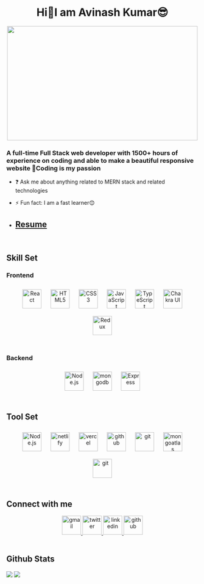 # <div align="center">**Hi👋I am Avinash Kumar😎** </div> 
  
<div align="center">
<img src="https://media0.giphy.com/media/qgQUggAC3Pfv687qPC/giphy.gif" align="center" height="300" width="500" />
</div>  
  
 

### <div align="left">A full-time Full Stack web developer with 1500+ hours of experience on coding and  able to make a beautiful responsive website 🚀Coding is my passion</div>  
  

- ❓ Ask me about anything related to MERN stack and related technologies  
  

- ⚡ Fun fact: I am a fast learner😊 
- ## <a href="https://drive.google.com/file/d/1OQORqRVwFE_l-2w04jLrybeE0ZhiZXSc/view?usp=drive_link" target="_blank" height="50" font-size="100" download >Resume</a>
  

<br/>  


## Skill Set  

### Frontend  
<div align="center" >  
<a href="https://reactjs.org/" target="_blank"><img style="margin: 10px" src="https://img.shields.io/badge/react-%2320232a.svg?style=for-the-badge&logo=react&logoColor=%2361DAFB" alt="React" height="50" /></a>  
<a href="https://en.wikipedia.org/wiki/HTML5" target="_blank"><img style="margin: 10px" src="https://img.shields.io/badge/html5-%23E34F26.svg?style=for-the-badge&logo=html5&logoColor=white" alt="HTML5" height="50" /></a>  
<a href="https://en.wikipedia.org/wiki/CSS3" target="_blank"><img style="margin: 10px" src="https://img.shields.io/badge/css3-%231572B6.svg?style=for-the-badge&logo=css3&logoColor=white" alt="CSS3" height="50" /></a>  
<a href="https://www.javascript.com/" target="_blank"><img style="margin: 10px" src="https://img.shields.io/badge/javascript-%23323330.svg?style=for-the-badge&logo=javascript&logoColor=%23F7DF1E" alt="JavaScript" height="50" /></a>  
<a href="https://www.typescriptlang.org/" target="_blank"><img style="margin: 10px" src="https://img.shields.io/badge/typescript-%23007ACC.svg?style=for-the-badge&logo=typescript&logoColor=white" alt="TypeScript" height="50" /></a>  
<a href="https://chakra-ui.com/" target="_blank"><img style="margin: 10px" src="https://img.shields.io/badge/chakra-%234ED1C5.svg?style=for-the-badge&logo=chakraui&logoColor=white" alt="Chakra UI" height="50" /></a>   
<a href="https://redux.js.org/" target="_blank"><img style="margin: 10px" src="https://img.shields.io/badge/Redux-%23323330.svg?style=for-the-badge&logo=redux&logoColor=%23F7DF1E" alt="Redux" height="50" /></a>    
</div>

<br/>

### Backend
<div align="center" >  
<a href="https://nodejs.org/" target="_blank"><img style="margin: 10px" src="https://img.shields.io/badge/Node-%23E34F26.svg?style=for-the-badge&logo=node.js&logoColor=white" alt="Node.js" height="50" /></a>  
<a href="https://mongodb.com/" target="_blank"><img style="margin: 10px" src="https://img.shields.io/badge/MongoDB-%2338B2AC.svg?style=for-the-badge&logo=MongoDB&logoColor=green" alt="mongodb" height="50" /></a> 
<a href="https://express.com/" target="_blank"><img style="margin: 10px" src="https://img.shields.io/badge/Express-%2324292e.svg?style=for-the-badge&logo=Express&logoColor=white" alt="Express" height="50" /></a> 
</div>


<br/>  

## Tool Set
<div align="center" >  
<a href="https://vscode.com/" target="_blank"><img style="margin: 10px" src="https://img.shields.io/badge/vscode-%231572B6.svg?style=for-the-badge&logo=visualstudio&logoColor=white" alt="Node.js" height="50" /></a>  
<a href="https://netlify.com/" target="_blank"><img style="margin: 10px" src="https://img.shields.io/badge/netlify-%23000000.svg?style=for-the-badge&logo=netlify&logoColor=#00C7B7" alt="netlify" height="50" /></a> 
<a href="https://vercel.com/" target="_blank"><img style="margin: 10px" src="https://img.shields.io/badge/vercel-%231572B6.svg?style=for-the-badge&logo=vercel&logoColor=white" alt="vercel" height="50" /></a> 
<a href="https://github.com/" target="_blank"><img style="margin: 10px" src="https://img.shields.io/badge/github-%2324292e.svg?&style=for-the-badge&logo=github&logoColor=white" alt="github" height="50" /></a>
<a href="https://git.com/" target="_blank"><img style="margin: 10px" src="https://img.shields.io/badge/git-%23E34F26.svg?&style=for-the-badge&logo=git&logoColor=white" alt="git" height="50" /></a>
<a href="https://mongo-atlas.com/" target="_blank"><img style="margin: 10px" src="https://img.shields.io/badge/MongoAtlas-%2338B2AC.svg?style=for-the-badge&logo=MongoDB&logoColor=green" alt="mongoatlas" height="50" /></a>
<a href="https://postman.com/" target="_blank"><img style="margin: 10px" src="https://img.shields.io/badge/postman-%23E34F26.svg?&style=for-the-badge&logo=postman&logoColor=white" alt="git" height="50" /></a>
</div>

<br/>

## Connect with me  
<div align="center">
 <a href="mailto:avi064448@gmail.com" target="_blank">
<img src=https://img.shields.io/badge/gmail-%4330.svg?&style=for-the-badge&logo=gmail&logoColor=white alt=gmail style="margin-bottom: 5px" height="50" />
</a>
<a href="https://twitter.com/AVINASH67568935" target="_blank">
<img src=https://img.shields.io/badge/twitter-%2300acee.svg?&style=for-the-badge&logo=twitter&logoColor=white alt=twitter style="margin-bottom: 5px" height="50" />
</a>
<a href="https://linkedin.com/in/avinash-kumar-b1005b230" target="_blank">
<img src=https://img.shields.io/badge/linkedin-%231E77B5.svg?&style=for-the-badge&logo=linkedin&logoColor=white alt=linkedin style="margin-bottom: 5px" height="50" />
</a>
<a href="https://github.com/avinash7488" target="_blank">
<img src=https://img.shields.io/badge/github-%2324292e.svg?&style=for-the-badge&logo=github&logoColor=white alt=github style="margin-bottom: 5px" height="50" />
</a>  
</div>  
  

<br/>  


## Github Stats  
<div ><img src="https://github-readme-stats.vercel.app/api?username=avinash7488&show_icons=true&count_private=true&hide_border=true" align="center" />  

<img src="https://github-readme-stats.vercel.app/api/top-langs/?username=avinash7488&hide_border=true&layout=compact" align="center" />  
  
</div>
<br/>  

<br/>  

